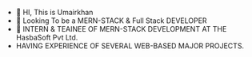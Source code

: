 - 👋 HI, This is Umairkhan
- 👀 Looking To be a MERN-STACK & Full Stack DEVELOPER
- 🌱  INTERN & TEAINEE OF MERN-STACK DEVELOPMENT AT THE HasbaSoft Pvt Ltd.
-  HAVING  EXPERIENCE OF SEVERAL WEB-BASED MAJOR PROJECTS.

<!---
Umairkhan38/Umairkhan38 is a ✨ special ✨ repository because its `README.md` (this file) appears on your GitHub profile.
You can click the Preview link to take a look at your changes.
--->
